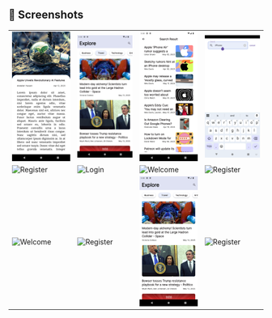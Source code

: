 ## 📸 Screenshots
| | | | | 
|--|--|--|--|
| ![Login](screenShots/Screenshot_1.png) | ![Welcome](screenShots/Screenshot_2.png) | ![Register](screenShots/Screenshot_3.png) | ![Welcome](screenShots/Screenshot_4.png) |
|![Register](screenShots/Screenshot_5.png) | ![Login](screenShots/Screenshot_6.png) | ![Welcome](screenShots/Screenshot_7.png) | ![Register](screenShots/Screenshot_8.png) |
|![Welcome](screenShots/Screenshot_9.png) | ![Register](screenShots/Screenshot_10.png) |![Safe](screenShots/Screenshot_2.png) | ![Register](screenShots/Screenshot_13.png) |
